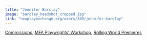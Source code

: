 ```yaml
---
title: "Jennifer Barclay"
image: "barclay_headshot_cropped.jpg"
link: "newplayexchange.org/users/369/jennifer-barclay"
---
```


[Commissions](/affiliated-artists/commissions), [MFA Playwrights’ Workshop](/affiliated-artists/mfa-playwrights-workshop), [Rolling World Premieres](/affiliated-artists/rolling-world-premieres)
